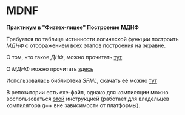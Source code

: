 # MDNF
__Практикум в "Физтех-лицее" Построение МДНФ__

Требуется по таблице истинности логической функции построить _МДНФ_ с отображением всех этапов построения на экравне.

О том, что такое _ДНФ_, можно прочитать [тут](https://wiki2.org/ru/%D0%94%D0%B8%D0%B7%D1%8A%D1%8E%D0%BD%D0%BA%D1%82%D0%B8%D0%B2%D0%BD%D0%B0%D1%8F_%D0%BD%D0%BE%D1%80%D0%BC%D0%B0%D0%BB%D1%8C%D0%BD%D0%B0%D1%8F_%D1%84%D0%BE%D1%80%D0%BC%D0%B0+Newton#%D0%A1%D0%BE%D0%BA%D1%80%D0%B0%D1%89%D1%91%D0%BD%D0%BD%D0%B0%D1%8F_%D0%94%D0%9D%D0%A4)

О _МДНФ_ можно прочитать [здесь](https://mathhelpplanet.com/static.php?p=postroyeniye-minimalnykh-dnf)

Использовалась библиотека _SFML_, скачать её можно [тут](https://www.sfml-dev.org/download.php)

В репозитории есть exe-файл, однако для компиляции можно воспользоваться [этой](https://www.sfml-dev.org/tutorials/2.5/start-linux.php) инструкцией (работает для 
владельцев компилятора g++ вне зависимости от платформы).
